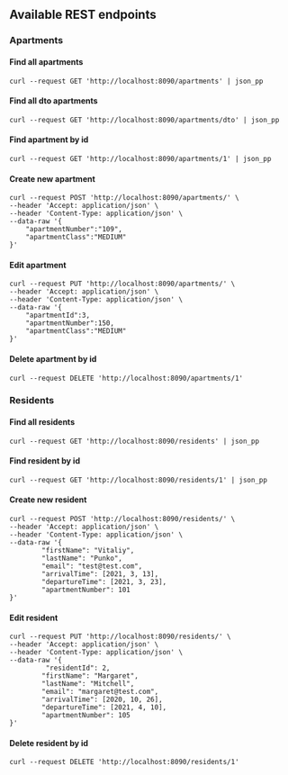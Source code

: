 ## Available REST endpoints

### Apartments

#### Find all apartments

```
curl --request GET 'http://localhost:8090/apartments' | json_pp
```

#### Find all dto apartments

```
curl --request GET 'http://localhost:8090/apartments/dto' | json_pp
```

#### Find apartment by id

```
curl --request GET 'http://localhost:8090/apartments/1' | json_pp
```

#### Create new apartment

```
curl --request POST 'http://localhost:8090/apartments/' \
--header 'Accept: application/json' \
--header 'Content-Type: application/json' \
--data-raw '{
    "apartmentNumber":"109",
    "apartmentClass":"MEDIUM"
}'
```

#### Edit apartment

```
curl --request PUT 'http://localhost:8090/apartments/' \
--header 'Accept: application/json' \
--header 'Content-Type: application/json' \
--data-raw '{
    "apartmentId":3,
    "apartmentNumber":150,
    "apartmentClass":"MEDIUM"
}'
```

#### Delete apartment by id

```
curl --request DELETE 'http://localhost:8090/apartments/1'
```

### Residents

#### Find all residents

```
curl --request GET 'http://localhost:8090/residents' | json_pp
```

#### Find resident by id

```
curl --request GET 'http://localhost:8090/residents/1' | json_pp
```

#### Create new resident

```
curl --request POST 'http://localhost:8090/residents/' \
--header 'Accept: application/json' \
--header 'Content-Type: application/json' \
--data-raw '{
        "firstName": "Vitaliy",
        "lastName": "Punko",
        "email": "test@test.com",
        "arrivalTime": [2021, 3, 13],
        "departureTime": [2021, 3, 23],
        "apartmentNumber": 101
}'
```

#### Edit resident

```
curl --request PUT 'http://localhost:8090/residents/' \
--header 'Accept: application/json' \
--header 'Content-Type: application/json' \
--data-raw '{
         "residentId": 2,
        "firstName": "Margaret",
        "lastName": "Mitchell",
        "email": "margaret@test.com",
        "arrivalTime": [2020, 10, 26],
        "departureTime": [2021, 4, 10],
        "apartmentNumber": 105
}'
```

#### Delete resident by id

```
curl --request DELETE 'http://localhost:8090/residents/1'
```